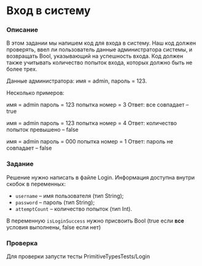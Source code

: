 # Вход в систему

### Описание

В этом задании мы напишем код для входа в систему. Наш код должен проверять, ввел ли пользователь данные администратора системы, и возвращать Bool, указывающий на успешность входа. Код должен также учитывать количество попыток входа, которых должно быть не более трех.

Данные администратора: имя = admin, пароль = 123.

Несколько примеров:

имя = admin
пароль = 123
попытка номер = 3
Ответ: все совпадает – true  

имя = admin
пароль = 123
попытка номер = 4
Ответ: количество попыток превышено – false

имя = admin
пароль = 000
попытка номер = 1
Ответ: пароль не совпадает – false

### Задание 

Решение нужно написать в файле Login. Информация доступна внутри скобок в переменных: 
- `username` – имя пользователя (тип String);
- `password` – пароль (тип String);
- `attemptCount` – количество попыток (тип Int).

В переменную `isLoginSuccess` нужно присвоить Bool (true если **все** условия выполнены, false если нет)  

### Проверка

Для проверки запусти тесты PrimitiveTypesTests/Login
